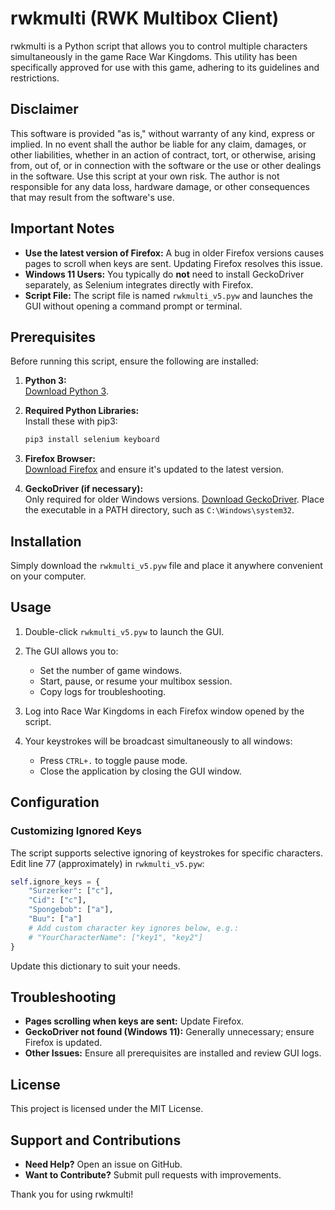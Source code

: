 
# rwkmulti (RWK Multibox Client)

rwkmulti is a Python script that allows you to control multiple characters simultaneously in the game Race War Kingdoms. This utility has been specifically approved for use with this game, adhering to its guidelines and restrictions.

## Disclaimer

This software is provided "as is," without warranty of any kind, express or implied. In no event shall the author be liable for any claim, damages, or other liabilities, whether in an action of contract, tort, or otherwise, arising from, out of, or in connection with the software or the use or other dealings in the software. Use this script at your own risk. The author is not responsible for any data loss, hardware damage, or other consequences that may result from the software's use.

## Important Notes

- **Use the latest version of Firefox:** A bug in older Firefox versions causes pages to scroll when keys are sent. Updating Firefox resolves this issue.
- **Windows 11 Users:** You typically do **not** need to install GeckoDriver separately, as Selenium integrates directly with Firefox.
- **Script File:** The script file is named `rwkmulti_v5.pyw` and launches the GUI without opening a command prompt or terminal.

## Prerequisites

Before running this script, ensure the following are installed:

1. **Python 3:**  
   [Download Python 3](https://www.python.org/downloads/).

2. **Required Python Libraries:**  
   Install these with pip3:
   ```sh
   pip3 install selenium keyboard
   ```

3. **Firefox Browser:**  
   [Download Firefox](https://www.mozilla.org/firefox/new/) and ensure it's updated to the latest version.

4. **GeckoDriver (if necessary):**  
   Only required for older Windows versions. [Download GeckoDriver](https://github.com/mozilla/geckodriver/releases). Place the executable in a PATH directory, such as `C:\Windows\system32`.

## Installation

Simply download the `rwkmulti_v5.pyw` file and place it anywhere convenient on your computer.

## Usage

1. Double-click `rwkmulti_v5.pyw` to launch the GUI.

2. The GUI allows you to:
   - Set the number of game windows.
   - Start, pause, or resume your multibox session.
   - Copy logs for troubleshooting.

3. Log into Race War Kingdoms in each Firefox window opened by the script.

4. Your keystrokes will be broadcast simultaneously to all windows:
   - Press `CTRL+.` to toggle pause mode.
   - Close the application by closing the GUI window.

## Configuration

### Customizing Ignored Keys

The script supports selective ignoring of keystrokes for specific characters. Edit line 77 (approximately) in `rwkmulti_v5.pyw`:

```python
self.ignore_keys = {
    "Surzerker": ["c"],
    "Cid": ["c"],
    "Spongebob": ["a"],
    "Buu": ["a"]
    # Add custom character key ignores below, e.g.:
    # "YourCharacterName": ["key1", "key2"]
}
```

Update this dictionary to suit your needs.

## Troubleshooting

- **Pages scrolling when keys are sent:** Update Firefox.
- **GeckoDriver not found (Windows 11):** Generally unnecessary; ensure Firefox is updated.
- **Other Issues:** Ensure all prerequisites are installed and review GUI logs.

## License

This project is licensed under the MIT License.

## Support and Contributions

- **Need Help?** Open an issue on GitHub.
- **Want to Contribute?** Submit pull requests with improvements.

Thank you for using rwkmulti!
